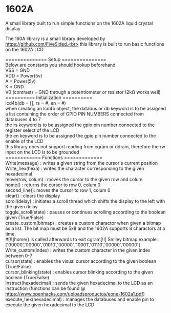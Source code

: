 # 1602A
A small library built to run simple functions on the 1602A liquid crystal display

The 160A library is a small library developed by https://github.com/FiveSided.<br>
this library is built to run basic functions on the 1602A LCD<br>

============== Setup ===============<br>
Below are constants you should hookup beforehand<br>
VSS = GND<br>
VDD = Power(5v)<br>
A = Power(5v)<br>
K = GND<br>
V0 (contrast) = GND through a potentiometer or resistor (2kΩ works well)<br>
========== Initialization ==========<br>
lcd4b(db = [], rs = #, en = #)<br>
when creating an lcd4b object, the databus or db keyword is to be assigned a list containing the order of GPIO PIN NUMBERS connected from databuses 4 to 7<br>
the rs keyword is to be assigned the gpio pin number connected to the register select of the LCD<br>
the en keyword is to be assigned the gpio pin number connected to the enable of the LCD<br>
this library does not support reading from cgram or ddram, therefore the rw input on the LCD is to be grounded<br>
============ Functions =============<br>
Write(message) : writes a given string from the cursor's current position<br>
Write_hex(hexa) : writes the character corresponding to the given hexadecimal<br>
move(row, colum) : moves the cursor to the given row and colum<br>
home() : returns the cursor to row 0, colum 0<br>
second_line(): moves the cursor to row 1, colum 0<br>
clear() : clears the display<br>
scroll(delay) : initiates a scroll thread which shifts the display to the left with the given delay<br>
toggle_scroll(state) : pauses or continues scrolling according to the boolean given (True/False)<br>
create_custom(bitmap) : creates a custom charactor when given a bitmap as a list. The bit map must be 5x8 and the 1602A supports 8 charactors at a time.<br>
                        #[!!]home() is called afterwards to exit cgram[!!] Smiley bitmap example: ['00000','00000','01010','00000','10001','01110','00000','00000']<br>
Write_custom(index) : writes the custom character in the given index between 0-7<br>
cursor(state) : enables the visual cursor according to the given boolean (True/False)<br>
cursor_blinking(state) : enables cursor blinking according to the given boolean (True/False)<br>
Instruct(hexadecimal) : sends the given hexadecimal to the LCD as an instruction (functions can be found @ https://www.openhacks.com/uploadsproductos/eone-1602a1.pdf)<br>
execute_hex(hexadecimal) : manages the databuses and enable pin to execute the given hexadecimal to the LCD<br>
